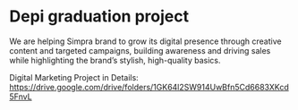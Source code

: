 # Depi graduation project
We are helping Simpra brand to grow its digital presence through creative content and targeted campaigns, building awareness and driving sales while highlighting the brand’s stylish, high-quality basics.

Digital Marketing Project in Details: https://drive.google.com/drive/folders/1GK64l2SW914UwBfn5Cd6683XKcd5FnvL
